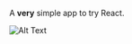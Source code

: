 A **very** simple app to try React.

![Alt Text](https://media.giphy.com/media/uyWTOgNGGWfks/giphy.gif)
